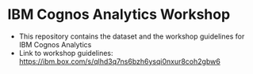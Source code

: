 # IBM Cognos Analytics Workshop
- This repository contains the dataset and the workshop guidelines for IBM Cognos Analytics
- Link to workshop guidelines: https://ibm.box.com/s/qlhd3q7ns6bzh6ysqi0nxur8coh2gbw6
